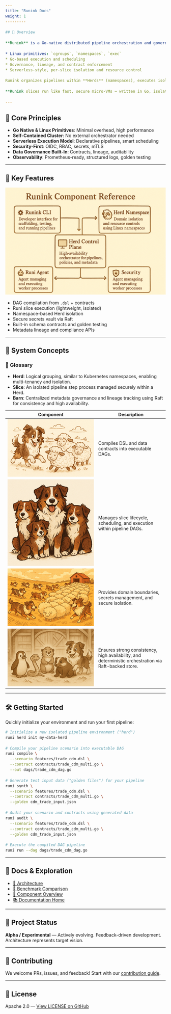 ```yaml
---
title: "Runink Docs"
weight: 1
---------

## 📌 Overview

**Runink** is a Go-native distributed pipeline orchestration and governance platform. It defines a **self-sufficient, distributed environment** to orchestrate and execute data pipelines — replacing complex Kubernetes or Slurm setups with an integrated runtime built on:

* Linux primitives: `cgroups`, `namespaces`, `exec`
* Go-based execution and scheduling
* Governance, lineage, and contract enforcement
* Serverless-style, per-slice isolation and resource control

Runink organizes pipelines within **Herds** (namespaces), executes isolated pipeline steps as **Slices**, and centrally manages metadata via a distributed metadata store (**Barn**).

**Runink slices run like fast, secure micro-VMs — written in Go, isolated with Linux, coordinated by Raft.**

---
```


## 🔑 Core Principles

* **Go Native & Linux Primitives**: Minimal overhead, high performance
* **Self-Contained Cluster**: No external orchestrator needed
* **Serverless Execution Model**: Declarative pipelines, smart scheduling
* **Security-First**: OIDC, RBAC, secrets, mTLS
* **Data Governance Built-In**: Contracts, lineage, auditability
* **Observability**: Prometheus-ready, structured logs, golden testing

---

## 🚀 Key Features

![Runink Components Diagram - illustrates key architecture components including Herds, Slices, and Barn](/images/components.png)

* DAG compilation from `.dsl` + contracts
* Runi slice execution (lightweight, isolated)
* Namespace-based Herd isolation
* Secure secrets vault via Raft
* Built-in schema contracts and golden testing
* Metadata lineage and compliance APIs

---

## 🧠 System Concepts

### 📖 Glossary

* **Herd**: Logical grouping, similar to Kubernetes namespaces, enabling multi-tenancy and isolation.
* **Slice**: An isolated pipeline step process managed securely within a Herd.
* **Barn**: Centralized metadata governance and lineage tracking using Raft for consistency and high availability.

| Component                             | Description                                                                                           |
| ------------------------------------- | ----------------------------------------------------------------------------------------------------- |
| ![Runink Diagram](/images/runink.png) | Compiles DSL and data contracts into executable DAGs.                                                 |
| ![Runi Diagram](/images/runi.png)     | Manages slice lifecycle, scheduling, and execution within pipeline DAGs.                              |
| ![Herd Diagram](/images/herd.png)     | Provides domain boundaries, secrets management, and secure isolation.                                 |
| ![Barn Diagram](/images/barn.png)     | Ensures strong consistency, high availability, and deterministic orchestration via Raft-backed store. |

---

## 🛠 Getting Started

Quickly initialize your environment and run your first pipeline:

```bash
# Initialize a new isolated pipeline environment ("herd")
runi herd init my-data-herd

# Compile your pipeline scenario into executable DAG
runi compile \
  --scenario features/trade_cdm.dsl \
  --contract contracts/trade_cdm_multi.go \
  --out dags/trade_cdm_dag.go

# Generate test input data ("golden files") for your pipeline
runi synth \
  --scenario features/trade_cdm.dsl \
  --contract contracts/trade_cdm_multi.go \
  --golden cdm_trade_input.json

# Audit your scenario and contracts using generated data
runi audit \
  --scenario features/trade_cdm.dsl \
  --contract contracts/trade_cdm_multi.go \
  --golden cdm_trade_input.json

# Execute the compiled DAG pipeline
runi run --dag dags/trade_cdm_dag.go
```

---

## 🧭 Docs & Exploration

* [📘 Architecture](/docs/architecture/)
* [🔎 Benchmark Comparison](/docs/benchmark/)
* [🧱 Component Overview](/docs/components/)
* [📚 Documentation Home](/docs/)

---

## 🧪 Project Status

**Alpha / Experimental** — Actively evolving. Feedback-driven development. Architecture represents target vision.

---

## 🤝 Contributing

We welcome PRs, issues, and feedback! Start with our [contribution guide](/docs/contributing/).

---

## 📜 License

Apache 2.0 — [View LICENSE on GitHub](https://github.com/paesdan/runink/blob/main/LICENSE)
